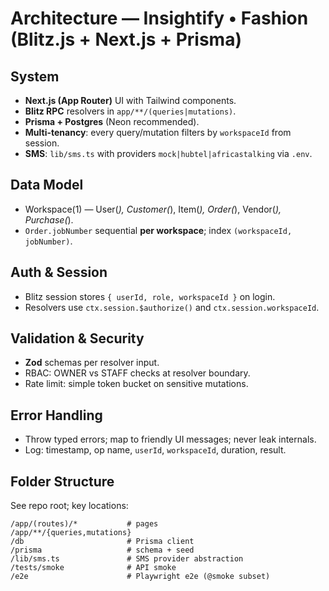 # Architecture — Insightify • Fashion (Blitz.js + Next.js + Prisma)

## System
- **Next.js (App Router)** UI with Tailwind components.
- **Blitz RPC** resolvers in `app/**/(queries|mutations)`.
- **Prisma + Postgres** (Neon recommended).
- **Multi-tenancy**: every query/mutation filters by `workspaceId` from session.
- **SMS**: `lib/sms.ts` with providers `mock|hubtel|africastalking` via `.env`.

## Data Model
- Workspace(1) — User(*), Customer(*), Item(*), Order(*), Vendor(*), Purchase(*).
- `Order.jobNumber` sequential **per workspace**; index `(workspaceId, jobNumber)`.

## Auth & Session
- Blitz session stores `{ userId, role, workspaceId }` on login.
- Resolvers use `ctx.session.$authorize()` and `ctx.session.workspaceId`.

## Validation & Security
- **Zod** schemas per resolver input.
- RBAC: OWNER vs STAFF checks at resolver boundary.
- Rate limit: simple token bucket on sensitive mutations.

## Error Handling
- Throw typed errors; map to friendly UI messages; never leak internals.
- Log: timestamp, op name, `userId`, `workspaceId`, duration, result.

## Folder Structure
See repo root; key locations:
```
/app/(routes)/*           # pages
/app/**/{queries,mutations}
/db                       # Prisma client
/prisma                   # schema + seed
/lib/sms.ts               # SMS provider abstraction
/tests/smoke              # API smoke
/e2e                      # Playwright e2e (@smoke subset)
```
